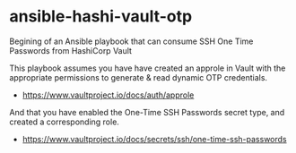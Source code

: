 # ansible-hashi-vault-otp
Begining of an Ansible playbook that can consume SSH One Time Passwords from HashiCorp Vault

This playbook assumes you have have created an approle in Vault with the appropriate permissions to generate & read dynamic OTP credentials.
- https://www.vaultproject.io/docs/auth/approle

And that you have enabled the One-Time SSH Passwords secret type, and created a corresponding role.
- https://www.vaultproject.io/docs/secrets/ssh/one-time-ssh-passwords
